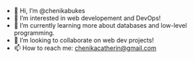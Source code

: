 - 👋 Hi, I’m @chenikabukes
- 👀 I’m interested in web developement and DevOps!
- 🌱 I’m currently learning more about databases and low-level programming.
- 💞️ I’m looking to collaborate on web dev projects!
- 📫 How to reach me: chenikacatherin@gmail.com

<!---
chenikabukes/chenikabukes is a ✨ special ✨ repository because its `README.md` (this file) appears on your GitHub profile.
You can click the Preview link to take a look at your changes.
--->
